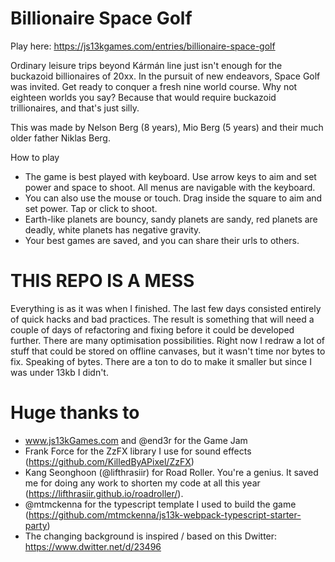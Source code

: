 # Billionaire Space Golf

Play here: https://js13kgames.com/entries/billionaire-space-golf 

Ordinary leisure trips beyond Kármán line just isn't enough for the buckazoid billionaires of 20xx. In the pursuit of new endeavors, Space Golf was invited.
Get ready to conquer a fresh nine world course. Why not eighteen worlds you say? Because that would require buckazoid trillionaires, and that's just silly.

This was made by Nelson Berg (8 years), Mio Berg (5 years) and their much older father Niklas Berg.

How to play
* The game is best played with keyboard. Use arrow keys to aim and set power and space to shoot. All menus are navigable with the keyboard.
* You can also use the mouse or touch. Drag inside the square to aim and set power. Tap or click to shoot.
* Earth-like planets are bouncy, sandy planets are sandy, red planets are deadly, white planets has negative gravity.
* Your best games are saved, and you can share their urls to others.

# THIS REPO IS A MESS
Everything is as it was when I finished. The last few days consisted entirely of quick hacks and bad practices. The result is something that will need a couple of days of refactoring and fixing before it could be developed further.
There are many optimisation possibilities. Right now I redraw a lot of stuff that could be stored on offline canvases, but it wasn't time nor bytes to fix. Speaking of bytes. There are a ton to do to make it smaller but since I was
under 13kb I didn't.

# Huge thanks to
* www.js13kGames.com and @end3r for the Game Jam
* Frank Force for the ZzFX library I use for sound effects (https://github.com/KilledByAPixel/ZzFX)
* Kang Seonghoon (@lifthrasiir) for Road Roller. You're a genius. It saved me for doing any work to shorten my code at all this year (https://lifthrasiir.github.io/roadroller/).
* @mtmckenna for the typescript template I used to build the game (https://github.com/mtmckenna/js13k-webpack-typescript-starter-party)
* The changing background is inspired / based on this Dwitter: https://www.dwitter.net/d/23496